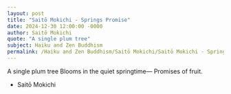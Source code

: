 ```yaml
---
layout: post
title: "Saitō Mokichi - Springs Promise"
date: 2024-12-30 12:00:00 -0000
author: Saitō Mokichi
quote: "A single plum tree"
subject: Haiku and Zen Buddhism
permalink: /Haiku and Zen Buddhism/Saitō Mokichi/Saitō Mokichi - Springs Promise
---
```


A single plum tree
Blooms in the quiet springtime—
Promises of fruit.

- Saitō Mokichi

